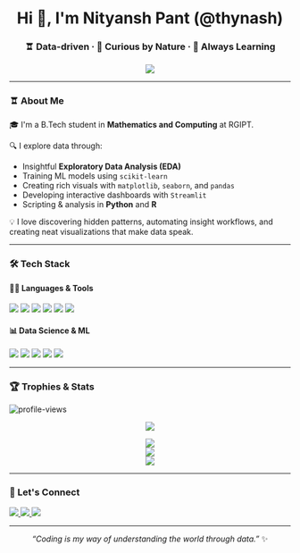 <h1 align="center">Hi 👋, I'm Nityansh Pant (@thynash)</h1>
<h3 align="center">🨠 Data-driven · 🤔 Curious by Nature · 🔄 Always Learning</h3>

<p align="center">
  <img src="https://readme-typing-svg.demolab.com?center=true&vCenter=true&width=500&color=F72585&lines=Data+Science+Enthusiast;Machine+Learning+Learner;Python+%7C+R+%7C+EDA+%7C+Streamlit+Explorer;Projects+that+Teach+%F0%9F%93%9A" />
</p>

---

### 🨠 About Me

🎓 I'm a B.Tech student in **Mathematics and Computing** at RGIPT.

🔍 I explore data through:
- Insightful **Exploratory Data Analysis (EDA)**
- Training ML models using `scikit-learn`
- Creating rich visuals with `matplotlib`, `seaborn`, and `pandas`
- Developing interactive dashboards with `Streamlit`
- Scripting & analysis in **Python** and **R**

💡 I love discovering hidden patterns, automating insight workflows, and creating neat visualizations that make data speak.

---

### 🛠️ Tech Stack

#### 👨‍💻 Languages & Tools

<p align="left">
  <img src="https://img.shields.io/badge/Python-3776AB?style=for-the-badge&logo=python&logoColor=white" />
  <img src="https://img.shields.io/badge/R-276DC3?style=for-the-badge&logo=r&logoColor=white" />
  <img src="https://img.shields.io/badge/C++-00599C?style=for-the-badge&logo=c%2B%2B&logoColor=white" />
  <img src="https://img.shields.io/badge/Git-F05032?style=for-the-badge&logo=git&logoColor=white" />
  <img src="https://img.shields.io/badge/Jupyter-F37626?style=for-the-badge&logo=jupyter&logoColor=white" />
  <img src="https://img.shields.io/badge/Streamlit-FF4B4B?style=for-the-badge&logo=streamlit&logoColor=white" />
</p>

#### 📊 Data Science & ML

<p align="left">
  <img src="https://img.shields.io/badge/pandas-150458?style=for-the-badge&logo=pandas&logoColor=white" />
  <img src="https://img.shields.io/badge/Numpy-013243?style=for-the-badge&logo=numpy&logoColor=white" />
  <img src="https://img.shields.io/badge/Matplotlib-11557C?style=for-the-badge&logo=plotly&logoColor=white" />
  <img src="https://img.shields.io/badge/Seaborn-004B6B?style=for-the-badge&logoColor=white" />
  <img src="https://img.shields.io/badge/scikit--learn-F7931E?style=for-the-badge&logo=scikit-learn&logoColor=white" />
</p>

---

### 🏆 Trophies & Stats

<p align="left">
  <img src="https://komarev.com/ghpvc/?username=thynash&label=Profile+Views&color=0e75b6&style=flat" alt="profile-views" />
</p>

<p align="center">
  <img src="https://github-profile-trophy.vercel.app/?username=thynash&theme=onedark&no-frame=true&margin-w=15&column=7" />
</p>

<p align="center">
  <img src="https://github-readme-stats.vercel.app/api?username=thynash&show_icons=true&theme=radical&count_private=true" />
  <br/>
  <img src="https://github-readme-streak-stats.herokuapp.com/?user=thynash&theme=radical" />
  <br/>
  <img src="https://github-readme-stats.vercel.app/api/top-langs/?username=thynash&layout=compact&theme=radical" />
</p>

---

### 🔗 Let's Connect

<p align="left">
  <a href="https://www.linkedin.com/in/nityanshpant" target="_blank">
    <img src="https://img.shields.io/badge/-LinkedIn-0A66C2?style=for-the-badge&logo=linkedin&logoColor=white"/>
  </a>
  <a href="https://github.com/thynash" target="_blank">
    <img src="https://img.shields.io/badge/-GitHub-171515?style=for-the-badge&logo=github&logoColor=white"/>
  </a>
  <a href="mailto:nityanshpant@gmail.com">
    <img src="https://img.shields.io/badge/-Email-D14836?style=for-the-badge&logo=gmail&logoColor=white"/>
  </a>
</p>

---

<p align="center">
  <i>“Coding is my way of understanding the world through data.”</i> ✨
</p>
